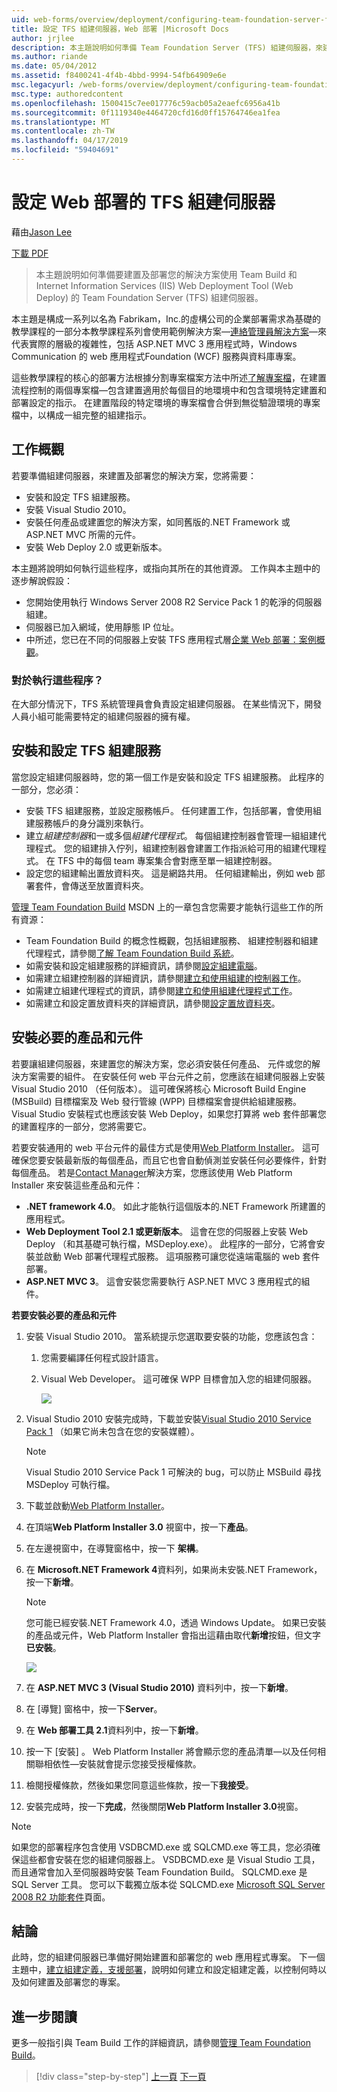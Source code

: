 ```yaml
---
uid: web-forms/overview/deployment/configuring-team-foundation-server-for-web-deployment/configuring-a-tfs-build-server-for-web-deployment
title: 設定 TFS 組建伺服器，Web 部署 |Microsoft Docs
author: jrjlee
description: 本主題說明如何準備 Team Foundation Server (TFS) 組建伺服器，來建置及部署您的解決方案使用 Team Build 和網際網路資訊...
ms.author: riande
ms.date: 05/04/2012
ms.assetid: f8400241-4f4b-4bbd-9994-54fb64909e6e
msc.legacyurl: /web-forms/overview/deployment/configuring-team-foundation-server-for-web-deployment/configuring-a-tfs-build-server-for-web-deployment
msc.type: authoredcontent
ms.openlocfilehash: 1500415c7ee017776c59acb05a2eaefc6956a41b
ms.sourcegitcommit: 0f1119340e4464720cfd16d0ff15764746ea1fea
ms.translationtype: MT
ms.contentlocale: zh-TW
ms.lasthandoff: 04/17/2019
ms.locfileid: "59404691"
---
```

# <a name="configuring-a-tfs-build-server-for-web-deployment"></a>設定 Web 部署的 TFS 組建伺服器

藉由[Jason Lee](https://github.com/jrjlee)

[下載 PDF](https://msdnshared.blob.core.windows.net/media/MSDNBlogsFS/prod.evol.blogs.msdn.com/CommunityServer.Blogs.Components.WeblogFiles/00/00/00/63/56/8130.DeployingWebAppsInEnterpriseScenarios.pdf)

> 本主題說明如何準備要建置及部署您的解決方案使用 Team Build 和 Internet Information Services (IIS) Web Deployment Tool (Web Deploy) 的 Team Foundation Server (TFS) 組建伺服器。


本主題是構成一系列以名為 Fabrikam，Inc.的虛構公司的企業部署需求為基礎的教學課程的一部分本教學課程系列會使用範例解決方案&#x2014;[連絡管理員解決方案](../web-deployment-in-the-enterprise/the-contact-manager-solution.md)&#x2014;來代表實際的層級的複雜性，包括 ASP.NET MVC 3 應用程式時，Windows Communication 的 web 應用程式Foundation (WCF) 服務與資料庫專案。

這些教學課程的核心的部署方法根據分割專案檔案方法中所述[了解專案檔](../web-deployment-in-the-enterprise/understanding-the-project-file.md)，在建置流程控制的兩個專案檔&#x2014;包含建置適用於每個目的地環境中和包含環境特定建置和部署設定的指示。 在建置階段的特定環境的專案檔會合併到無從驗證環境的專案檔中，以構成一組完整的組建指示。

## <a name="task-overview"></a>工作概觀

若要準備組建伺服器，來建置及部署您的解決方案，您將需要：

- 安裝和設定 TFS 組建服務。
- 安裝 Visual Studio 2010。
- 安裝任何產品或建置您的解決方案，如同舊版的.NET Framework 或 ASP.NET MVC 所需的元件。
- 安裝 Web Deploy 2.0 或更新版本。

本主題將說明如何執行這些程序，或指向其所在的其他資源。 工作與本主題中的逐步解說假設：

- 您開始使用執行 Windows Server 2008 R2 Service Pack 1 的乾淨的伺服器組建。
- 伺服器已加入網域，使用靜態 IP 位址。
- 中所述，您已在不同的伺服器上安裝 TFS 應用程式層[企業 Web 部署：案例概觀](../deploying-web-applications-in-enterprise-scenarios/enterprise-web-deployment-scenario-overview.md)。

### <a name="who-performs-these-procedures"></a>對於執行這些程序？

在大部分情況下，TFS 系統管理員會負責設定組建伺服器。 在某些情況下，開發人員小組可能需要特定的組建伺服器的擁有權。

## <a name="install-and-configure-the-tfs-build-service"></a>安裝和設定 TFS 組建服務

當您設定組建伺服器時，您的第一個工作是安裝和設定 TFS 組建服務。 此程序的一部分，您必須：

- 安裝 TFS 組建服務，並設定服務帳戶。 任何建置工作，包括部署，會使用組建服務帳戶的身分識別來執行。
- 建立*組建控制器*和一或多個*組建代理程式*。 每個組建控制器會管理一組組建代理程式。 您的組建排入佇列，組建控制器會建置工作指派給可用的組建代理程式。 在 TFS 中的每個 team 專案集合會對應至單一組建控制器。
- 設定您的組建輸出置放資料夾。 這是網路共用。 任何組建輸出，例如 web 部署套件，會傳送至放置資料夾。

[管理 Team Foundation Build](https://msdn.microsoft.com/library/ms252495.aspx) MSDN 上的一章包含您需要才能執行這些工作的所有資源：

- Team Foundation Build 的概念性概觀，包括組建服務、 組建控制器和組建代理程式，請參閱[了解 Team Foundation Build 系統](https://msdn.microsoft.com/library/dd793166.aspx)。
- 如需安裝和設定組建服務的詳細資訊，請參閱[設定組建電腦](https://msdn.microsoft.com/library/ms181712.aspx)。
- 如需建立組建控制器的詳細資訊，請參閱[建立和使用組建的控制器工作](https://msdn.microsoft.com/library/ee330987.aspx)。
- 如需建立組建代理程式的資訊，請參閱[建立和使用組建代理程式工作](https://msdn.microsoft.com/library/bb399135.aspx)。
- 如需建立和設定置放資料夾的詳細資訊，請參閱[設定置放資料夾](https://msdn.microsoft.com/library/bb778394.aspx)。

## <a name="install-required-products-and-components"></a>安裝必要的產品和元件

若要讓組建伺服器，來建置您的解決方案，您必須安裝任何產品、 元件或您的解決方案需要的組件。 在安裝任何 web 平台元件之前，您應該在組建伺服器上安裝 Visual Studio 2010 （任何版本）。 這可確保將核心 Microsoft Build Engine (MSBuild) 目標檔案及 Web 發行管線 (WPP) 目標檔案會提供給組建服務。 Visual Studio 安裝程式也應該安裝 Web Deploy，如果您打算將 web 套件部署您的建置程序的一部分，您將需要它。

若要安裝通用的 web 平台元件的最佳方式是使用[Web Platform Installer](https://go.microsoft.com/?linkid=9805118)。 這可確保您要安裝最新版的每個產品，而且它也會自動偵測並安裝任何必要條件，針對每個產品。 若是[Contact Manager](../web-deployment-in-the-enterprise/the-contact-manager-solution.md)解決方案，您應該使用 Web Platform Installer 來安裝這些產品和元件：

- **.NET framework 4.0**。 如此才能執行這個版本的.NET Framework 所建置的應用程式。
- **Web Deployment Tool 2.1 或更新版本**。 這會在您的伺服器上安裝 Web Deploy （和其基礎可執行檔，MSDeploy.exe）。 此程序的一部分，它將會安裝並啟動 Web 部署代理程式服務。 這項服務可讓您從遠端電腦的 web 套件部署。
- **ASP.NET MVC 3**。 這會安裝您需要執行 ASP.NET MVC 3 應用程式的組件。

**若要安裝必要的產品和元件**

1. 安裝 Visual Studio 2010。 當系統提示您選取要安裝的功能，您應該包含：

    1. 您需要編譯任何程式設計語言。
    2. Visual Web Developer。 這可確保 WPP 目標會加入您的組建伺服器。

        ![](configuring-a-tfs-build-server-for-web-deployment/_static/image1.png)
2. Visual Studio 2010 安裝完成時，下載並安裝[Visual Studio 2010 Service Pack 1](https://go.microsoft.com/?linkid=9805133) （如果它尚未包含在您的安裝媒體）。

    > [!NOTE]
    > Visual Studio 2010 Service Pack 1 可解決的 bug，可以防止 MSBuild 尋找 MSDeploy 可執行檔。
3. 下載並啟動[Web Platform Installer](https://go.microsoft.com/?linkid=9805118)。
4. 在頂端**Web Platform Installer 3.0**  視窗中，按一下**產品**。
5. 在左邊視窗中，在導覽窗格中，按一下 **架構**。
6. 在  **Microsoft.NET Framework 4**資料列，如果尚未安裝.NET Framework，按一下**新增**。

    > [!NOTE]
    > 您可能已經安裝.NET Framework 4.0，透過 Windows Update。 如果已安裝的產品或元件，Web Platform Installer 會指出這藉由取代**新增**按鈕，但文字**已安裝**。

    ![](configuring-a-tfs-build-server-for-web-deployment/_static/image2.png)
7. 在  **ASP.NET MVC 3 (Visual Studio 2010)** 資料列中，按一下**新增**。
8. 在 [導覽] 窗格中，按一下**Server**。
9. 在  **Web 部署工具 2.1**資料列中，按一下**新增**。
10. 按一下 [安裝] 。 Web Platform Installer 將會顯示您的產品清單&#x2014;以及任何相關聯相依性&#x2014;安裝就會提示您接受授權條款。
11. 檢閱授權條款，然後如果您同意這些條款，按一下**我接受**。
12. 安裝完成時，按一下**完成**，然後關閉**Web Platform Installer 3.0**視窗。

> [!NOTE]
> 如果您的部署程序包含使用 VSDBCMD.exe 或 SQLCMD.exe 等工具，您必須確保這些都會安裝在您的組建伺服器上。 VSDBCMD.exe 是 Visual Studio 工具，而且通常會加入至伺服器時安裝 Team Foundation Build。 SQLCMD.exe 是 SQL Server 工具。 您可以下載獨立版本從 SQLCMD.exe [Microsoft SQL Server 2008 R2 功能套件](https://go.microsoft.com/?linkid=9805134)頁面。


## <a name="conclusion"></a>結論

此時，您的組建伺服器已準備好開始建置和部署您的 web 應用程式專案。 下一個主題中，[建立組建定義，支援部署](creating-a-build-definition-that-supports-deployment.md)，說明如何建立和設定組建定義，以控制何時以及如何建置及部署您的專案。

## <a name="further-reading"></a>進一步閱讀

更多一般指引與 Team Build 工作的詳細資訊，請參閱[管理 Team Foundation Build](https://msdn.microsoft.com/library/ms252495.aspx)。

> [!div class="step-by-step"]
> [上一頁](adding-content-to-source-control.md)
> [下一頁](creating-a-build-definition-that-supports-deployment.md)
